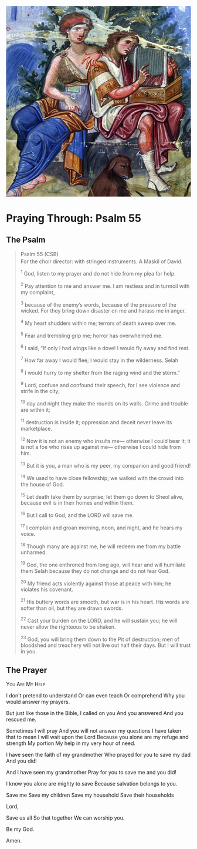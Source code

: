 <img class="intro-right" src="art-paris-psalter.jpg">

<style>
  li {list-style-type: none;}
  p + ul {
    margin-top: -18px;
}
</style>

# Praying Through: Psalm 55

## The Psalm

>Psalm 55 (CSB)  
><sup></sup> For the choir director: with stringed instruments. A Maskil of David. 
>
><sup>1</sup> God, listen to my prayer and do not hide from my plea for help. 
>
><sup>2</sup> Pay attention to me and answer me. I am restless and in turmoil with my complaint, 
>
><sup>3</sup> because of the enemy’s words, because of the pressure of the wicked. For they bring down disaster on me and harass me in anger. 
>
><sup>4</sup> My heart shudders within me; terrors of death sweep over me. 
>
><sup>5</sup> Fear and trembling grip me; horror has overwhelmed me. 
>
><sup>6</sup> I said, “If only I had wings like a dove! I would fly away and find rest. 
>
><sup>7</sup> How far away I would flee; I would stay in the wilderness. Selah 
>
><sup>8</sup> I would hurry to my shelter from the raging wind and the storm.” 
>
><sup>9</sup> Lord, confuse and confound their speech, for I see violence and strife in the city; 
>
><sup>10</sup> day and night they make the rounds on its walls. Crime and trouble are within it; 
>
><sup>11</sup> destruction is inside it; oppression and deceit never leave its marketplace. 
>
><sup>12</sup> Now it is not an enemy who insults me— otherwise I could bear it; it is not a foe who rises up against me— otherwise I could hide from him. 
>
><sup>13</sup> But it is you, a man who is my peer, my companion and good friend! 
>
><sup>14</sup> We used to have close fellowship; we walked with the crowd into the house of God. 
>
><sup>15</sup> Let death take them by surprise; let them go down to Sheol alive, because evil is in their homes and within them. 
>
><sup>16</sup> But I call to God, and the LORD will save me. 
>
><sup>17</sup> I complain and groan morning, noon, and night, and he hears my voice. 
>
><sup>18</sup> Though many are against me, he will redeem me from my battle unharmed. 
>
><sup>19</sup> God, the one enthroned from long ago, will hear and will humiliate them Selah because they do not change and do not fear God. 
>
><sup>20</sup> My friend acts violently against those at peace with him; he violates his covenant. 
>
><sup>21</sup> His buttery words are smooth, but war is in his heart. His words are softer than oil, but they are drawn swords. 
>
><sup>22</sup> Cast your burden on the LORD, and he will sustain you; he will never allow the righteous to be shaken. 
>
><sup>23</sup> God, you will bring them down to the Pit of destruction; men of bloodshed and treachery will not live out half their days. But I will trust in you.

## The Prayer

<div style="font-variant: small-caps;">
You Are My Help
</div>

I don't pretend to understand
Or can even teach
Or comprehend
Why you would answer my prayers.

But just like those in the Bible,
I called on you
And you answered
And you rescued me.

Sometimes I will pray
And you will not answer my questions
I have taken that to mean
I will wait upon the Lord
Because you alone are my refuge and strength
My portion
My help in my very hour of need.

I have seen the faith of my grandmother
Who prayed for you to save my dad
And you did!

And I have seen my grandmother
Pray for you to save me
and you did!

I know you alone are mighty to save
Because salvation belongs to you.

Save me
Save my children
Save my household
Save their households

Lord,

Save us all
So that together
We can worship you.

Be my God.

Amen.
